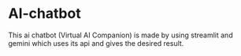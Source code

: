 # AI-chatbot
This ai chatbot (Virtual AI Companion) is made by using streamlit and gemini which uses its api and gives the desired result.
